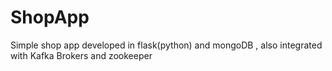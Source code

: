 # ShopApp
Simple shop app developed in flask(python) and mongoDB , also integrated with Kafka Brokers and zookeeper
